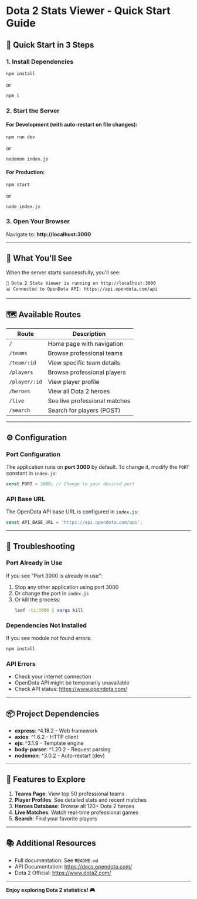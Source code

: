 # Dota 2 Stats Viewer - Quick Start Guide

## 🚀 Quick Start in 3 Steps

### 1. Install Dependencies
```bash
npm install
```
or
```bash
npm i
```

### 2. Start the Server

#### For Development (with auto-restart on file changes):
```bash
npm run dev
```
or
```bash
nodemon index.js
```

#### For Production:
```bash
npm start
```
or
```bash
node index.js
```

### 3. Open Your Browser
Navigate to: **http://localhost:3000**

---

## 📝 What You'll See

When the server starts successfully, you'll see:
```
🚀 Dota 2 Stats Viewer is running on http://localhost:3000
📊 Connected to OpenDota API: https://api.opendota.com/api
```

---

## 🗺 Available Routes

| Route | Description |
|-------|-------------|
| `/` | Home page with navigation |
| `/teams` | Browse professional teams |
| `/team/:id` | View specific team details |
| `/players` | Browse professional players |
| `/player/:id` | View player profile |
| `/heroes` | View all Dota 2 heroes |
| `/live` | See live professional matches |
| `/search` | Search for players (POST) |

---

## ⚙️ Configuration

### Port Configuration
The application runs on **port 3000** by default. To change it, modify the `PORT` constant in `index.js`:
```javascript
const PORT = 3000; // Change to your desired port
```

### API Base URL
The OpenDota API base URL is configured in `index.js`:
```javascript
const API_BASE_URL = 'https://api.opendota.com/api';
```

---

## 🐛 Troubleshooting

### Port Already in Use
If you see "Port 3000 is already in use":
1. Stop any other application using port 3000
2. Or change the port in `index.js`
3. Or kill the process: 
   ```bash
   lsof -ti:3000 | xargs kill
   ```

### Dependencies Not Installed
If you see module not found errors:
```bash
npm install
```

### API Errors
- Check your internet connection
- OpenDota API might be temporarily unavailable
- Check API status: https://www.opendota.com/

---

## 📦 Project Dependencies

- **express**: ^4.18.2 - Web framework
- **axios**: ^1.6.2 - HTTP client
- **ejs**: ^3.1.9 - Template engine
- **body-parser**: ^1.20.2 - Request parsing
- **nodemon**: ^3.0.2 - Auto-restart (dev)

---

## 🎯 Features to Explore

1. **Teams Page**: View top 50 professional teams
2. **Player Profiles**: See detailed stats and recent matches
3. **Heroes Database**: Browse all 120+ Dota 2 heroes
4. **Live Matches**: Watch real-time professional games
5. **Search**: Find your favorite players

---

## 📚 Additional Resources

- Full documentation: See `README.md`
- API Documentation: https://docs.opendota.com/
- Dota 2 Official: https://www.dota2.com/

---

**Enjoy exploring Dota 2 statistics! 🎮**

